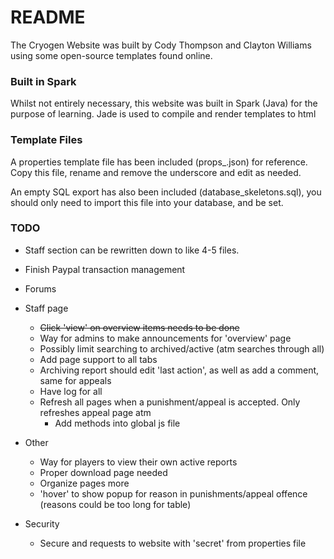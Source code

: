 # README #

The Cryogen Website was built by Cody Thompson and Clayton Williams using some open-source templates found online.

### Built in Spark ###

Whilst not entirely necessary, this website was built in Spark (Java) for the purpose of learning.
Jade is used to compile and render templates to html

### Template Files ###

A properties template file has been included (props_.json) for reference. Copy this file, rename and remove the underscore and edit as needed.

An empty SQL export has also been included (database_skeletons.sql), you should only need to import this file into your database, and be set.

### TODO ###

*   Staff section can be rewritten down to like 4-5 files.
*   Finish Paypal transaction management

*   Forums

*   Staff page

    -   ~~Click 'view' on overview items needs to be done~~
    -   Way for admins to make announcements for 'overview' page
    -   Possibly limit searching to archived/active (atm searches through all)
    -   Add page support to all tabs
    -   Archiving report should edit 'last action', as well as add a comment, same for appeals
    -   Have log for all
    -   Refresh all pages when a punishment/appeal is accepted. Only refreshes appeal page atm
        -   Add methods into global js file   


*   Other
    -   Way for players to view their own active reports
    -   Proper download page needed
    -   Organize pages more
    -   'hover' to show popup for reason in punishments/appeal offence (reasons could be too long for table)

*   Security
    -   Secure and requests to website with 'secret' from properties file
